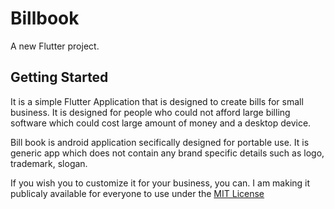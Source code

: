 # Billbook

A new Flutter project.

## Getting Started

It is a simple Flutter Application that is designed to create bills for small business. It is designed for people who could not afford large billing software which could cost large amount of money and a desktop device.

Bill book is android application secifically designed for portable use. It is generic app which does not contain any brand specific details such as logo, trademark, slogan. 

If you wish you to customize it for your business, you can.  I am making it publicaly available for everyone to use under the [MIT License](LICENSE)




